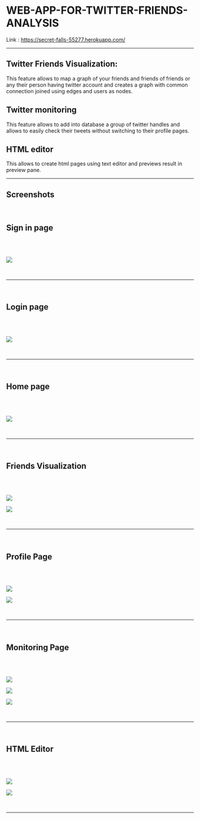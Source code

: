 # WEB-APP-FOR-TWITTER-FRIENDS-ANALYSIS

Link : https://secret-falls-55277.herokuapp.com/

<hr>

## Twitter Friends Visualization:

This feature allows to map a graph of your
friends and friends of friends or any their person having twitter account and creates a graph with common connection joined using edges and users as nodes.


## Twitter monitoring

This feature allows to add into database a group of twitter handles and allows to easily check their tweets without switching to their profile pages.

## HTML editor

This allows to create html pages using text editor and previews result in preview pane.

<hr>

## __Screenshots__

<br>

## Sign in page

<br>
<br>

![](img/2022-06-19-21-01-03.png)

<br>
<hr>
<br>

## Login page

<br>
<br>

![](img/2022-06-19-21-03-19.png)

<br>
<hr>
<br>

## Home page

<br>
<br>

![](img/2022-06-19-21-05-37.png)

<br>
<hr>
<br>

## Friends Visualization

<br>
<br>

![](img/2022-06-19-21-37-29.png)

![](img/2022-06-19-21-44-35.png)

<br>
<hr>
<br>

## Profile Page 

<br>
<br>

![](img/2022-06-19-21-38-28.png)

![](img/2022-06-19-21-39-31.png)

<br>
<hr>
<br>

## Monitoring Page

<br>
<br>

![](img/2022-06-19-21-45-10.png)

![](img/2022-06-19-21-51-27.png)

![](img/2022-06-19-21-53-07.png)

<br>
<hr>
<br>

## HTML Editor

<br>
<br>

![](img/2022-06-19-21-53-35.png)

![](img/2022-06-19-22-02-14.png)

<br>
<hr>
<br>